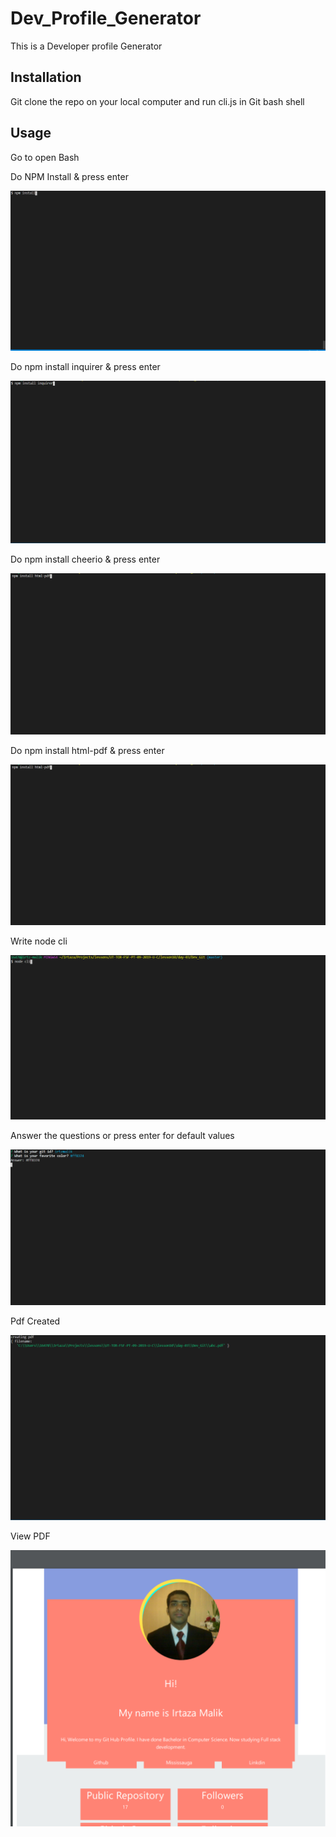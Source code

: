 # Dev_Profile_Generator


This is a Developer profile Generator


## Installation
Git clone the repo on your local computer and run cli.js in Git bash shell


## Usage 
Go to open Bash 

Do NPM Install & press enter

 
![Images/D1.png](Images/D1.png)


Do npm install inquirer & press enter 


![Images/D2.png](Images/D2.png)

Do npm install cheerio & press enter

 ![Images/D3.png](Images/D3.png)


Do npm install html-pdf & press enter 

![Images/D4.png](Images/D4.png)

Write node cli

![Images/D5.png](Images/D5.png)

Answer the questions or press enter for default values


![Images/D6.png](Images/D6.png)

Pdf Created

![Images/D7.png](Images/D7.png)

View PDF 

![Images/D8.png](Images/D8.png)

 
